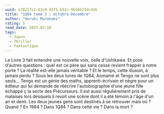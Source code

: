 ```yaml
---
uuid: e78217c1-63c8-43f5-b52c-9b16b23dcd36
title: "1Q84 tome 3 : Octobre-Décembre"
author: "Haruki Murakami"
rating: 5
read_date: 2025-03-10
tags:
  - Japon
  - Thriller
  - Fantastique
---
```


Le Livre 3 fait entendre une nouvelle voix, celle d'Ushikawa.
Et pose d'autres questions : quel est ce père qui sans cesse revient frapper à notre porte ? La réalité est-elle jamais véritable ? Et le temps, cette illusion, à jamais perdu ?
Sous les deux lunes de 1Q84, Aomamé et Tengo ne sont plus seuls…
Tengo est un génie des maths, apprenti-écrivain et nègre pour un éditeur qui lui demande de réécrire l'autobiographie d'une jeune fille échappé ç la secte des Précurseurs. Il est aussi régulièrement pris de malaises lors desquels il revoit une scène dont il a été témoin à l'âge d'un an et demi.
Les deux jeunes gens sont destinés à se retrouver mais où ? Quand ? En 1984 ? Dans 1Q84 ? Dans cette vie ? Dans la mort ?

